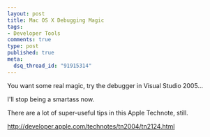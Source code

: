 ```yaml
--- 
layout: post
title: Mac OS X Debugging Magic
tags: 
- Developer Tools
comments: true
type: post
published: true
meta: 
  dsq_thread_id: "91915314"
---
```

You want some real magic, try the debugger in Visual Studio 2005...

  I'll stop being a smartass now.

  There are a lot of super-useful tips in this Apple Technote, still.

  <a href="http://developer.apple.com/technotes/tn2004/tn2124.html">http://developer.apple.com/technotes/tn2004/tn2124.html</a>
